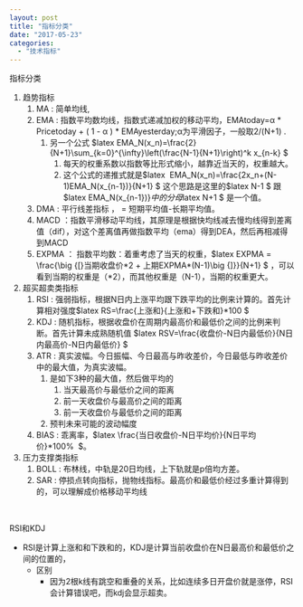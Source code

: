 ```yaml
---
layout: post
title: "指标分类"
date: "2017-05-23"
categories: 
  - "技术指标"
---
```


指标分类

1. 趋势指标
    1. MA : 简单均线,
    2. EMA : 指数平均数均线，指数式递减加权的移动平均，EMAtoday=α \* Pricetoday + ( 1 - α ) \* EMAyesterday;α为平滑因子，一般取2/(N+1) .
        1. 另一个公式 $latex EMA\_N(x\_n)=\\frac{2}{N+1}\\sum\_{k=0}^{\\infty}\\left(\\frac{N-1}{N+1}\\right)^k x\_{n-k} $
            1. 每天的权重系数以指数等比形式缩小，越靠近当天的，权重越大。
            2. 这个公式的递推式就是$latex  EMA\_N(x\_n)=\\frac{2x\_n+(N-1)EMA\_N(x\_{n-1})}{N+1} $ 这个思路是这里的$latex N-1 $ 跟$latex EMA\_N(x\_{n-1})}$中的分母$latex N+1 $ 是一个值。
    3. DMA : 平行线差指标 ， = 短期平均值-长期平均值。
    4. MACD ：指数平滑移动平均线，其原理是根据快均线减去慢均线得到差离值（dif），对这个差离值再做指数平均（ema）得到DEA，然后再相减得到MACD
    5. EXPMA ： 指数平均数：着重考虑了当天的权重，$latex EXPMA = \\frac{\\big {\[}当期收盘价\*2 + 上期EXPMA\*(N-1)\\big {\]}}{N+1} $ ，可以看到当期的权重是（\*2），而其他权重是（N-1），当期的权重更大。
2. 超买超卖类指标
    1. RSI : 强弱指标，根据N日内上涨平均跟下跌平均的比例来计算的。首先计算相对强度$latex RS=\\frac{上涨和}{上涨和+下跌和}\*100 $
    2. KDJ : 随机指标，根据收盘价在周期内最高价和最低价之间的比例来判断。首先计算未成熟随机值 $latex RSV=\\frac{收盘价-N日内最低价}{N日内最高价-N日内最低价} $
    3. ATR : 真实波幅。今日振幅、今日最高与昨收差价，今日最低与昨收差价中的最大值，为真实波幅。
        1. 是如下3种的最大值，然后做平均的
            1. 当天最高价与最低价之间的距离
            2. 前一天收盘价与最高价之间的距离
            3. 前一天收盘价与最低价之间的距离
        2. 预判未来可能的波动幅度
    4. BIAS : 乖离率，$latex \\frac{当日收盘价-N日平均价}{N日平均价}\*100%  $。
3. 压力支撑类指标
    1. BOLL : 布林线，中轨是20日均线，上下轨就是p倍均方差。
    2. SAR : 停损点转向指标，抛物线指标。最高价和最低价经过多重计算得到的，可以理解成价格移动平均线

 

RSI和KDJ

- RSI是计算上涨和和下跌和的，KDJ是计算当前收盘价在N日最高价和最低价之间的位置的，
    - 区别
        - 因为2根k线有跳空和重叠的关系，比如连续多日开盘价就是涨停，RSI会计算错误吧，而kdj会显示超卖。
